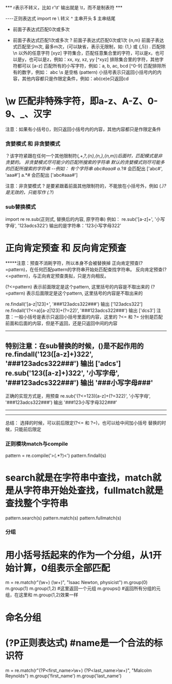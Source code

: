 *** r表示不转义，比如 r'\t' 输出就是 \t，而不是制表符 ***

----正则表达式
import re
\ 转义
^ 主串开头
$ 主串结尾
* 前面子表达式匹配0次或多次
+ 前面子表达式匹配1次或多次
? 前面子表达式匹配0次或1次
{n,m} 前面子表达式匹配至少n次, 最多m次，(可以缺省，表示无限制，如: {1,} 或 {,5})
. 匹配除 \n 以外的任意字符
[xyz] 字符集合，匹配任意集合里的字符，可以是x，也可以是y，也可以是z，例如：xx, xy, xz, yy
[^xyz] 排除集合里的字符，其他字符都可以
[a-z] 匹配所有的小写字符，例如：a, b, ac, bcd
[^0-9] 匹配排除所有的数字，例如： abc
\s 是空格
(pattern) 小括号表示只返回小括号内的内容，其他内容都只是作限定条件，例如：ab(ce)e只返回cd
# \w 匹配非特殊字符，即a-z、A-Z、0-9、_、汉字

注意：如果有小括号()，则只返回小括号内的内容，其他内容都只是作限定条件


### 贪婪模式 和 非贪婪模式
？该字符紧跟在任何一个其他限制符(*,+,?,{n},{n,},{n,m})后面时，匹配模式是非贪婪的。
非贪婪模式尽可能少的匹配所搜索的字符串
默认的贪婪模式则尽可能多的匹配所搜索的字符串
--例如：
有个字符串 abc#aaa#
a.*?# 会匹配出 ['abc#', 'aaa#']
a.*# 会匹配出 ['abc#aaa#']

注意：非贪婪模式 ? 是要紧跟着前面其他限制符的，不能放在小括号外，例如 (.*)? 是无效的，只能写作 (.*?)


### sub替换模式
import re
re.sub(正则式, 替换后的内容, 原字符串)
例如：
re.sub('[a-z]+', '小写字母', '123adcs322')
输出的是字符串：'123小写字母322'


# 正向肯定预查 和 反向肯定预查
*****注意：预查不消耗字符，所以本身不会被替换掉
正向肯定预查(?=pattern)，在任何匹配pattern的字符串开始处匹配查找字符串。
反向肯定预查(?<=pattern)，与正向肯定预查类拟，只是方向相反。

(?<=pattern) 表示前面限定是这个pattern, 这里括号的内容是不取出来的
(?=pattern) 表示后面限定是这个pattern, 这里括号的内容是不取出来的

re.findall('[a-z|123]+', '###123adcs322###')
输出 ['123adcs322']
re.findall('(?<=a)[a-z|123]+(?=22)', '###123adcs322###')
输出 ['dcs3']
注意：一般小括号是表示只返回小括号里面的内容，这里的 ?<= 和 ?= 分别是匹配前面和后面的内容，但是不返回，还是只返回中间的内容


***************
特别注意：在sub替换的时候，()是不起作用的
re.findall('123([a-z]+)322', '###123adcs322###')
输出 ['adcs']
re.sub('123([a-z]+)322', '小写字母', '###123adcs322###')
输出 '###小写字母###'
--
正确的实现方式是，用预查
re.sub('(?<=123)[a-z]+(?=322)', '小写字母', '###123adcs322###')
输出 '###123小写字母322###'
***************

*****
总结：
选择的时候，可以前后限定(?<= 和 ?=)，也可以给中间加小括号
替换的时候，只能前后限定


### 正则模块match与compile
pattern = re.compile('>(.*?)<')
pattern.findall(s)

# search就是在字符串中查找，match就是从字符串开始处查找，fullmatch就是查找整个字符串
pattern.search(s)
pattern.match(s)
pattern.fullmatch(s)


### 分组
# 用小括号括起来的作为一个分组，从1开始计算，0组表示全部匹配
m = re.match(r"(\w+) (\w+)", "Isaac Newton, physicist")
m.group(0)
m.group(1)
m.group(1,2) #这里返回一个元组
m.groups() #返回所有分组的元组，在这里和 m.group(1,2)效果一样

# 命名分组
# (?P<name>正则表达式)  #name是一个合法的标识符
m = re.match(r"(?P<first_name>\w+) (?P<last_name>\w+)", "Malcolm Reynolds")
m.group('first_name')
m.group('last_name')